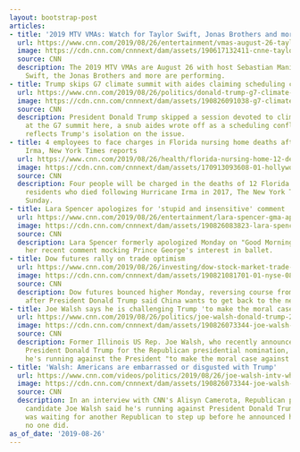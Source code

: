 ```yaml
---
layout: bootstrap-post
articles:
- title: '2019 MTV VMAs: Watch for Taylor Swift, Jonas Brothers and more'
  url: https://www.cnn.com/2019/08/26/entertainment/vmas-august-26-taylor-swift-details/index.html
  image: https://cdn.cnn.com/cnnnext/dam/assets/190617132411-cnne-taylor-swift-new-song-video-super-tease.jpg
  source: CNN
  description: The 2019 MTV VMAs are August 26 with host Sebastian Maniscalco. Taylor
    Swift, the Jonas Brothers and more are performing.
- title: Trump skips G7 climate summit with aides claiming scheduling conflict
  url: https://www.cnn.com/2019/08/26/politics/donald-trump-g7-climate-summit/index.html
  image: https://cdn.cnn.com/cnnnext/dam/assets/190826091038-g7-climate-meeting-no-trump-super-tease.jpg
  source: CNN
  description: President Donald Trump skipped a session devoted to climate change
    at the G7 summit here, a snub aides wrote off as a scheduling conflict but nonetheless
    reflects Trump's isolation on the issue.
- title: 4 employees to face charges in Florida nursing home deaths after Hurricane
    Irma, New York Times reports
  url: https://www.cnn.com/2019/08/26/health/florida-nursing-home-12-deaths-hurricane-irma/index.html
  image: https://cdn.cnn.com/cnnnext/dam/assets/170913093608-01-hollywood-nursing-home-evac-0913-super-tease.jpg
  source: CNN
  description: Four people will be charged in the deaths of 12 Florida nursing home
    residents who died following Hurricane Irma in 2017, The New York Times reported
    Sunday.
- title: Lara Spencer apologizes for 'stupid and insensitive' comment
  url: https://www.cnn.com/2019/08/26/entertainment/lara-spencer-gma-apology-trnd/index.html
  image: https://cdn.cnn.com/cnnnext/dam/assets/190826083823-lara-spencer-gma-apology-screengrab-super-tease.jpg
  source: CNN
  description: Lara Spencer formerly apologized Monday on "Good Morning America" for
    her recent comment mocking Prince George's interest in ballet.
- title: Dow futures rally on trade optimism
  url: https://www.cnn.com/2019/08/26/investing/dow-stock-market-trade-today/index.html
  image: https://cdn.cnn.com/cnnnext/dam/assets/190821081701-01-nyse-0815-super-tease.jpg
  source: CNN
  description: Dow futures bounced higher Monday, reversing course from Friday's selloff
    after President Donald Trump said China wants to get back to the negotiating table.
- title: Joe Walsh says he is challenging Trump 'to make the moral case against him'
  url: https://www.cnn.com/2019/08/26/politics/joe-walsh-donald-trump-2020-republican-primary-cnntv/index.html
  image: https://cdn.cnn.com/cnnnext/dam/assets/190826073344-joe-walsh-8-26-01-super-tease.jpg
  source: CNN
  description: Former Illinois US Rep. Joe Walsh, who recently announced he will challenge
    President Donald Trump for the Republican presidential nomination, said Monday
    he's running against the President "to make the moral case against him."
- title: 'Walsh: Americans are embarrassed or disgusted with Trump'
  url: https://www.cnn.com/videos/politics/2019/08/26/joe-walsh-intv-why-running-against-trump-every-american-embarrassed-sot-new-day-vpx.cnn
  image: https://cdn.cnn.com/cnnnext/dam/assets/190826073344-joe-walsh-8-26-01-super-tease.jpg
  source: CNN
  description: In an interview with CNN's Alisyn Camerota, Republican presidential
    candidate Joe Walsh said he's running against President Donald Trump to win and
    was waiting for another Republican to step up before he announced his run, but
    no one did.
as_of_date: '2019-08-26'
---
```


